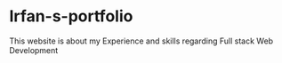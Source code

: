 # Irfan-s-portfolio
This website is about my Experience and skills regarding Full stack Web Development
